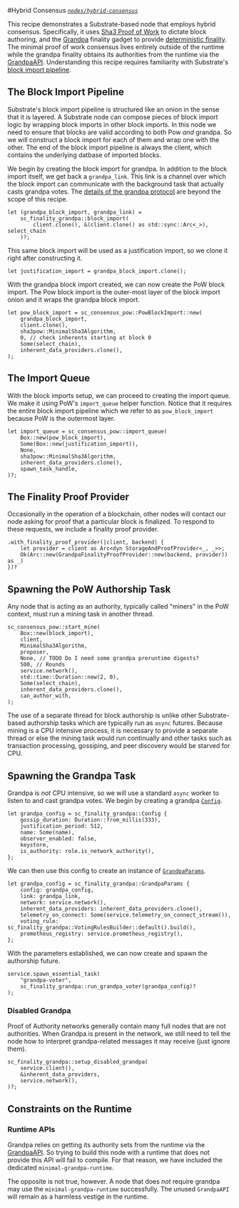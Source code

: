 #Hybrid Consensus
_[`nodes/hybrid-consensus`](https://github.com/substrate-developer-hub/recipes/tree/master/nodes/hybrid-consensus)_

This recipe demonstrates a Substrate-based node that employs hybrid consensus. Specifically, it uses
[Sha3 Proof of Work](./sha3-pow-consensus.md) to dictate block authoring, and the
[Grandpa](https://substrate.dev/rustdocs/v2.0.0-rc2/sc_finality_grandpa/index.html) finality gadget to provide
[deterministic finality](https://www.substrate.io/kb/advanced/consensus#finality). The minimal proof
of work consensus lives entirely outside of the runtime while the grandpa finality obtains its
authorities from the runtime via the
[GrandpaAPI](https://substrate.dev/rustdocs/v2.0.0-rc2/sp_finality_grandpa/trait.GrandpaApi.html). Understanding this
recipe requires familiarity with Substrate's
[block import pipeline](https://www.substrate.io/kb/advanced/block-import).

## The Block Import Pipeline

Substrate's block import pipeline is structured like an onion in the sense that it is layered. A
Substrate node can compose pieces of block import logic by wrapping block imports in other block
imports. In this node we need to ensure that blocks are valid according to both Pow _and_ grandpa.
So we will construct a block import for each of them and wrap one with the other. The end of the
block import pipeline is always the client, which contains the underlying datbase of imported
blocks.

We begin by creating the block import for grandpa. In addition to the block import itself, we get
back a `grandpa_link`. This link is a channel over which the block import can communicate with the
background task that actually casts grandpa votes. The
[details of the grandpa protocol](https://research.web3.foundation/en/latest/polkadot/GRANDPA.html)
are beyond the scope of this recipe.

```rust, ignore
let (grandpa_block_import, grandpa_link) =
	sc_finality_grandpa::block_import(
		client.clone(), &(client.clone() as std::sync::Arc<_>), select_chain
	)?;
```

This same block import will be used as a justification import, so we clone it right after
constructing it.

```rust, ignore
let justification_import = grandpa_block_import.clone();
```

With the grandpa block import created, we can now create the PoW block import. The Pow block import
is the outer-most layer of the block import onion and it wraps the grandpa block import.

```rust, ignore
let pow_block_import = sc_consensus_pow::PowBlockImport::new(
	grandpa_block_import,
	client.clone(),
	sha3pow::MinimalSha3Algorithm,
	0, // check inherents starting at block 0
	Some(select_chain),
	inherent_data_providers.clone(),
);
```

## The Import Queue

With the block imports setup, we can proceed to creating the import queue. We make it using PoW's
`import_queue` helper function. Notice that it requires the entire block import pipeline which we
refer to as `pow_block_import` because PoW is the outermost layer.

```rust, ignore
let import_queue = sc_consensus_pow::import_queue(
	Box::new(pow_block_import),
	Some(Box::new(justification_import)),
	None,
	sha3pow::MinimalSha3Algorithm,
	inherent_data_providers.clone(),
	spawn_task_handle,
)?;
```

## The Finality Proof Provider

Occasionally in the operation of a blockchain, other nodes will contact our node asking for proof
that a particular block is finalized. To respond to these requests, we include a finality proof
provider.

```rust, ignore
.with_finality_proof_provider(|client, backend| {
	let provider = client as Arc<dyn StorageAndProofProvider<_, _>>;
	Ok(Arc::new(GrandpaFinalityProofProvider::new(backend, provider)) as _)
})?
```

## Spawning the PoW Authorship Task

Any node that is acting as an authority, typically called "miners" in the PoW context, must run a
mining task in another thread.

```rust, ignore
sc_consensus_pow::start_mine(
	Box::new(block_import),
	client,
	MinimalSha3Algorithm,
	proposer,
	None, // TODO Do I need some grandpa preruntime digests?
	500, // Rounds
	service.network(),
	std::time::Duration::new(2, 0),
	Some(select_chain),
	inherent_data_providers.clone(),
	can_author_with,
);
```

The use of a separate thread for block authorship is unlike other Substrate-based authorship tasks
which are typically run as `async` futures. Because mining is a CPU intensive process, it is
necessary to provide a separate thread or else the mining task would run continually and other tasks
such as transaction processing, gossiping, and peer discovery would be starved for CPU.

## Spawning the Grandpa Task

Grandpa is _not_ CPU intensive, so we will use a standard `async` worker to listen to and cast
grandpa votes. We begin by creating a grandpa
[`Config`](https://substrate.dev/rustdocs/v2.0.0-rc2/sc_finality_grandpa/struct.Config.html).

```rust, ignore
let grandpa_config = sc_finality_grandpa::Config {
	gossip_duration: Duration::from_millis(333),
	justification_period: 512,
	name: Some(name),
	observer_enabled: false,
	keystore,
	is_authority: role.is_network_authority(),
};
```

We can then use this config to create an instance of
[`GrandpaParams`](https://substrate.dev/rustdocs/v2.0.0-rc2/sc_finality_grandpa/struct.GrandpaParams.html).

```rust, ignore
let grandpa_config = sc_finality_grandpa::GrandpaParams {
	config: grandpa_config,
	link: grandpa_link,
	network: service.network(),
	inherent_data_providers: inherent_data_providers.clone(),
	telemetry_on_connect: Some(service.telemetry_on_connect_stream()),
	voting_rule: sc_finality_grandpa::VotingRulesBuilder::default().build(),
	prometheus_registry: service.prometheus_registry(),
};
```

With the parameters established, we can now create and spawn the authorship future.

```rust, ignore
service.spawn_essential_task(
	"grandpa-voter",
	sc_finality_grandpa::run_grandpa_voter(grandpa_config)?
);
```

### Disabled Grandpa

Proof of Authority networks generally contain many full nodes that are not authorities. When Grandpa
is present in the network, we still need to tell the node how to interpret grandpa-related messages
it may receive (just ignore them).

```rust, ignore
sc_finality_grandpa::setup_disabled_grandpa(
	service.client(),
	&inherent_data_providers,
	service.network(),
)?;
```

## Constraints on the Runtime

### Runtime APIs

Grandpa relies on getting its authority sets from the runtime via the
[GrandpaAPI](https://substrate.dev/rustdocs/v2.0.0-rc2/sp_finality_grandpa/trait.GrandpaApi.html). So trying to build
this node with a runtime that does not provide this API will fail to compile. For that reason, we
have included the dedicated `minimal-grandpa-runtime`.

The opposite is not true, however. A node that does _not_ require grandpa may use the
`minimal-grandpa-runtime` successfully. The unused `GrandpaAPI` will remain as a harmless vestige in
the runtime.
